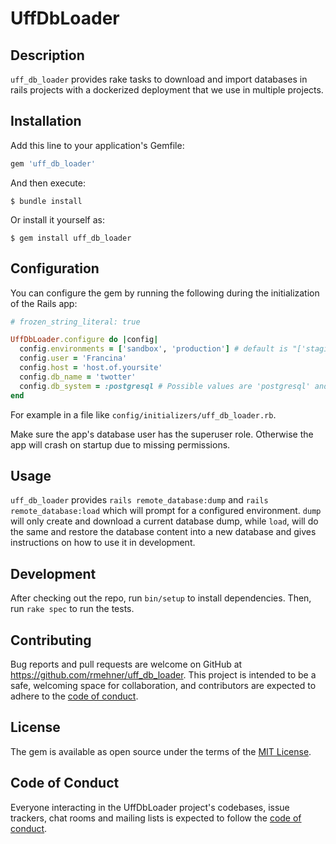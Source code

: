 # UffDbLoader

## Description

`uff_db_loader` provides rake tasks to download and import databases in rails projects with a dockerized deployment that we use in multiple projects.

## Installation

Add this line to your application's Gemfile:

```ruby
gem 'uff_db_loader'
```

And then execute:

    $ bundle install

Or install it yourself as:

    $ gem install uff_db_loader

## Configuration

You can configure the gem by running the following during the initialization of the Rails app:
```ruby
# frozen_string_literal: true

UffDbLoader.configure do |config|
  config.environments = ['sandbox', 'production'] # default is "['staging', 'production']"
  config.user = 'Francina'
  config.host = 'host.of.yoursite'
  config.db_name = 'twotter'
  config.db_system = :postgresql # Possible values are 'postgresql' and 'mysql'.
end
```
For example in a file like `config/initializers/uff_db_loader.rb`.

Make sure the app's database user has the superuser role. Otherwise the app will crash on startup due to missing permissions.

## Usage

`uff_db_loader` provides `rails remote_database:dump` and `rails remote_database:load` which will prompt for a configured environment.
`dump` will only create and download a current database dump, while `load`, will do the same and restore the database content into a new database and gives instructions on how to use it in development.



## Development

After checking out the repo, run `bin/setup` to install dependencies. Then, run `rake spec` to run the tests.

## Contributing

Bug reports and pull requests are welcome on GitHub at https://github.com/rmehner/uff_db_loader. This project is intended to be a safe, welcoming space for collaboration, and contributors are expected to adhere to the [code of conduct](https://github.com/rmehner/uff_db_loader/blob/main/CODE_OF_CONDUCT.md).

## License

The gem is available as open source under the terms of the [MIT License](https://opensource.org/licenses/MIT).

## Code of Conduct

Everyone interacting in the UffDbLoader project's codebases, issue trackers, chat rooms and mailing lists is expected to follow the [code of conduct](https://github.com/rmehner/uff_db_loader/blob/main/CODE_OF_CONDUCT.md).
